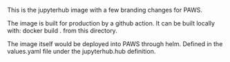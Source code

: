 This is the jupyterhub image with a few branding changes for PAWS.

The image is built for production by a github action. It can be built locally with:
docker build .
from this directory.

The image itself would be deployed into PAWS through helm. Defined in the values.yaml file under the jupyterhub.hub definition. 
